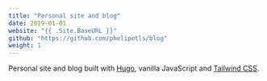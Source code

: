 ```yaml
---
title: "Personal site and blog"
date: 2019-01-01
website: "{{ .Site.BaseURL }}"
github: "https://github.com/phelipetls/blog"
weight: 1
---
```


Personal site and blog built with [Hugo](https://gohugo.io/), vanilla
JavaScript and [Tailwind CSS](https://tailwindcss.com/).

